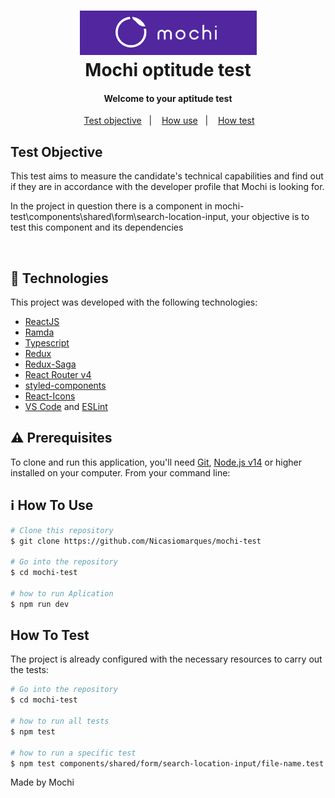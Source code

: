 <h1 align="center">
    <img alt="logo Mochi" src="logo.PNG" />
    <br>
    Mochi optitude test
    <br>
</h1>

<h4 align="center">
Welcome to your aptitude test
</h4>
<p align="center">
&nbsp;&nbsp;
  <a href="#test-objective">Test objective</a>&nbsp;&nbsp;&nbsp;|&nbsp;&nbsp;&nbsp;
  <a href="#how-use">How use</a>&nbsp;&nbsp;&nbsp;|&nbsp;&nbsp;&nbsp;
  <a href="#information_source-how-to-use">How test</a>&nbsp;&nbsp;
</p>

## Test Objective

<p>
This test aims to measure the candidate's technical capabilities and find out if they are in accordance with the developer profile that Mochi is looking for.

In the project in question there is a component in mochi-test\components\shared\form\search-location-input, your objective is to test this component and its dependencies

</p>

<br>

## :rocket: Technologies

This project was developed with the following technologies:

- [ReactJS](https://reactjs.org/)
- [Ramda](https://ramdajs.com/)
- [Typescript](https://www.typescriptlang.org/)
- [Redux](https://redux.js.org/)
- [Redux-Saga](https://redux-saga.js.org/)
- [React Router v4](https://github.com/ReactTraining/react-router)
- [styled-components](https://www.styled-components.com/)
- [React-Icons](https://react-icons.netlify.com/)
- [VS Code][vc] and [ESLint][vceslint]

## :warning: Prerequisites

To clone and run this application, you'll need [Git](https://git-scm.com), [Node.js v14][nodejs] or higher installed on your computer. From your command line:

## :information_source: How To Use

```bash
# Clone this repository
$ git clone https://github.com/Nicasiomarques/mochi-test

# Go into the repository
$ cd mochi-test

# how to run Aplication
$ npm run dev

```

## How To Test

The project is already configured with the necessary resources to carry out the tests:

```bash
# Go into the repository
$ cd mochi-test

# how to run all tests
$ npm test

# how to run a specific test
$ npm test components/shared/form/search-location-input/file-name.test.tsx
```

Made by Mochi

[nodejs]: https://nodejs.org/
[vc]: https://code.visualstudio.com/
[vceditconfig]: https://marketplace.visualstudio.com/items?itemName=EditorConfig.EditorConfig
[vceslint]: https://marketplace.visualstudio.com/items?itemName=dbaeumer.vscode-eslint
